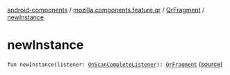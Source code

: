 [android-components](../../index.md) / [mozilla.components.feature.qr](../index.md) / [QrFragment](index.md) / [newInstance](./new-instance.md)

# newInstance

`fun newInstance(listener: `[`OnScanCompleteListener`](-on-scan-complete-listener/index.md)`): `[`QrFragment`](index.md) [(source)](https://github.com/mozilla-mobile/android-components/blob/master/components/feature/qr/src/main/java/mozilla/components/feature/qr/QrFragment.kt#L474)